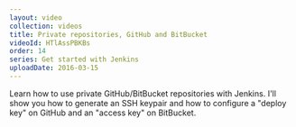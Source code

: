 ```yaml
---
layout: video
collection: videos
title: Private repositories, GitHub and BitBucket
videoId: HTlAssPBKBs
order: 14
series: Get started with Jenkins
uploadDate: 2016-03-15
---
```


Learn how to use private GitHub/BitBucket repositories with Jenkins. I'll show you how to generate an SSH keypair and how to configure a "deploy key" on GitHub and an "access key" on BitBucket.